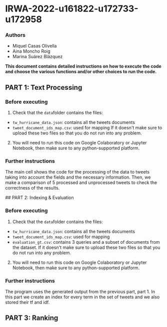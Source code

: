 # IRWA-2022-u161822-u172733-u172958

### Authors

- Miquel Casas Olivella
- Aina Moncho Roig
- Marina Suárez Blázquez

**This document contains detailed instructions on how to execute the code and choose the various functions and/or other choices to run the code.**


## PART 1: Text Processing

### Before executing
1. Check that the `data`folder contains the files:
- `tw_hurricane_data.json`: contains all the tweets documents
- `tweet_document_ids_map.csv`: used for mapping
If it doesn't make sure to upload these two files so that you do not run into any problem.
2. You will need to run this code on Google Colaboratory or Jupyter Notebook, then make sure to any python-supported platform.

### Further instructions
The main cell shows the code for the processing of the data to tweets taking into account the fields and the necessary information. Then, we make a comparison of 5 processed and unprocessed tweets to check the correctness of the results.

## PART 2: Indexing & Evaluation

### Before executing
1. Check that the `data`folder contains the files:
- `tw_hurricane_data.json`: contains all the tweets documents
- `tweet_document_ids_map.csv`: used for mapping
- `evaluation_gt.csv`: contains 3 queries and a subset of documents from the dataset.
If it doesn't make sure to upload these two files so that you do not run into any problem.
2. You will need to run this code on Google Colaboratory or Jupyter Notebook, then make sure to any python-supported platform.

### Further instructions
The program uses the generated output from the previous part, part 1. In this part we create an index for every term in the set of tweets and we also stored their tf and idf. 

## PART 3: Ranking

